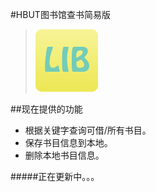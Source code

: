 #HBUT图书馆查书简易版
>![app logo](/app/src/main/res/drawable-mdpi/lib.png)

##现在提供的功能
* 根据关键字查询可借/所有书目。
* 保存书目信息到本地。
* 删除本地书目信息。

#####正在更新中。。。